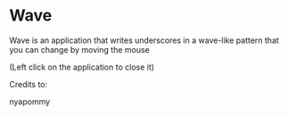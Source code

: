 # Wave
Wave is an application that writes underscores in a wave-like pattern that you can change by moving the mouse

(Left click on the application to close it)

Credits to:

nyapommy
